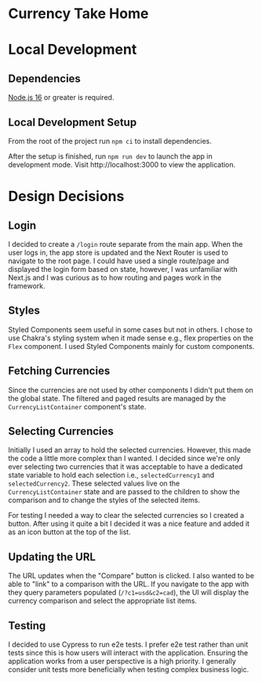 # Currency Take Home

# Local Development

## Dependencies

[Node.js 16](https://nodejs.org/en/) or greater is required.

## Local Development Setup

From the root of the project run `npm ci` to install dependencies.

After the setup is finished, run `npm run dev` to launch the app in development mode. Visit http://localhost:3000 to view the application.

# Design Decisions

## Login

I decided to create a `/login` route separate from the main app. When the user logs in, the app store is updated and the Next Router is used to navigate to the root page. I could have used a single route/page and displayed the login form based on state, however, I was unfamiliar with Next.js and I was curious as to how routing and pages work in the framework.  

## Styles

Styled Components seem useful in some cases but not in others. I chose to use Chakra's styling system when it made sense e.g., flex properties on the `Flex` component. I used Styled Components mainly for custom components.

## Fetching Currencies

Since the currencies are not used by other components I didn't put them on the global state. The filtered and paged results are managed by the `CurrencyListContainer` component's state. 

## Selecting Currencies

Initially I used an array to hold the selected currencies. However, this made the code a little more complex than I wanted. I decided since we're only ever selecting two currencies that it was acceptable to have a dedicated state variable to hold each selection i.e., `selectedCurrency1` and `selectedCurrency2`. These selected values live on the `CurrencyListContainer` state and are passed to the children to show the comparison and to change the styles of the selected items.

For testing I needed a way to clear the selected currencies so I created a button. After using it quite a bit I decided it was a nice feature and added it as an icon button at the top of the list.

## Updating the URL

The URL updates when the "Compare" button is clicked. I also wanted to be able to "link" to a comparison with the URL. If you navigate to the app with they query parameters populated (`/?c1=usd&c2=cad`), the UI will display the currency comparison and select the appropriate list items.

## Testing

I decided to use Cypress to run e2e tests. I prefer e2e test rather than unit tests since this is how users will interact with the application. Ensuring the application works from a user perspective is a high priority. I generally consider unit tests more beneficially when testing complex business logic. 



